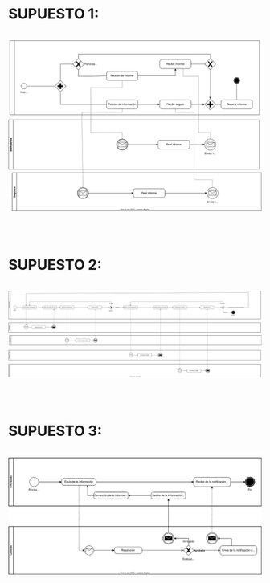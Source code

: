 # SUPUESTO 1:
<br><img src=./svgs/supuesto1.svg>

<br>
<br>

# SUPUESTO 2:
<br><img src=./svgs/supuesto2.svg>

<br>
<br>

# SUPUESTO 3:
<br><img src=./svgs/supuesto3.svg>
